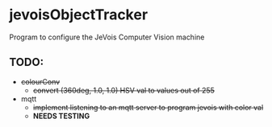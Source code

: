 # jevoisObjectTracker
Program to configure the JeVois Computer Vision machine

## TODO:

* ~~colourConv~~
	* ~~convert (360deg, 1.0, 1.0) HSV val to values out of 255~~
* mqtt
	* ~~implement listening to an mqtt server to program jevois with color val~~
	* **NEEDS TESTING**